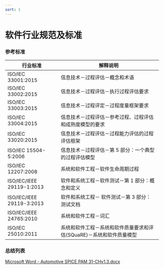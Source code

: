 ```yaml
---
sort: 1
---
```


# 软件行业规范及标准

###  参考标准

| 行业标准                  | 解释说明                                                     |
| ------------------------- | ------------------------------------------------------------ |
| ISO/IEC 33001:2015        | 信息技术－过程评估－概念和术语                               |
| ISO/IEC 33002:2015        | 信息技术－过程评估－执行过程评估要求                         |
| ISO/IEC 33003:2015        | 信息技术－过程评定－过程度量框架要求                         |
| ISO/IEC 33004:2015        | 信息技术－过程评估－参考过程、过程评估和成熟度模型的要求     |
| ISO/IEC 33020:2015        | 信息技术－过程评估－过程能力评估的过程评估框架               |
| ISO/IEC 15504-5:2006      | 信息技术－过程评估－第 5 部分：一个典型的过程评估模型        |
| ISO/IEC 12207:2008        | 系统和软件工程－软件生命周期过程                             |
| ISO/IEC/IEEE 29119-1:2013 | 软件和系统工程－软件测试－第 1 部分：概念和定义              |
| ISO/IEC/IEEE 29119-3:2013 | 软件和系统工程－ 软件测试－第 3 部分： 测试文档              |
| ISO/IEC/IEEE 24765:2010   | 系统和软件工程－词汇                                         |
| ISO/IEC 25010:2011        | 系统和软件工程－系统和软件质量要求和评估(SQuaRE)－系统和软件质量模型 |

### 总结列表

[Microsoft Word - Automotive SPICE PAM 31-CHv1.3.docx](https://www.automotivespice.com/fileadmin/software-download/AutomotiveSPICE_PAM_31_Chinese.pdf)
